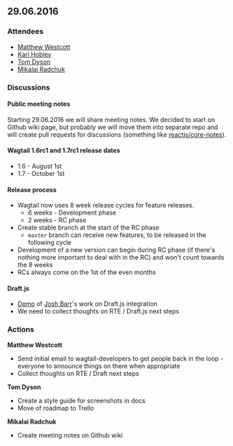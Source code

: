 ## 29.06.2016

### Attendees
* [Matthew Westcott](https://github.com/gasman)
* [Karl Hobley](https://github.com/kaedroho)
* [Tom Dyson](https://github.com/tomdyson)
* [Mikalai Radchuk](https://github.com/m1kola)

### Discussions

#### Public meeting notes

Starting 29.06.2016 we will share meeting notes. We decided to start on Github wiki page, but probably we will move them into separate repo and will create pull requests for discussions (something like [reactjs/core-notes](https://github.com/reactjs/core-notes)).

#### Wagtail 1.6rc1 and 1.7rc1 release dates
* 1.6 - August 1st
* 1.7 - October 1st

#### Release process

* Wagtail now uses 8 week release cycles for feature releases.
    * 6 weeks - Development phase
    * 2 weeks - RC phase
* Create stable branch at the start of the RC phase
    * `master` branch can receive new features, to be released in the following cycle
*  Development of a new version can begin during RC phase (if there's nothing more important to deal with in the RC) and won't count towards the 8 weeks
* RCs always come on the 1st of the even months

#### Draft.js
* [Demo](https://youtu.be/fFySTY4hPaw) of [Josh Barr](https://github.com/JoshBarr)'s work on Draft.js integration
* We need to collect thoughts on RTE / Draft.js next steps

### Actions
**Matthew Westcott**
* Send initial email to wagtail-developers to get people back in the loop - everyone to announce things on there when appropriate
* Collect thoughts on RTE / Draft next steps

**Tom Dyson**
* Create a style guide for screenshots in docs
* Move of roadmap to Trello

**Mikalai Radchuk**
* Create meeting notes on Github wiki